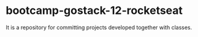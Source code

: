# bootcamp-gostack-12-rocketseat

It is a repository for committing projects developed together with classes. 
